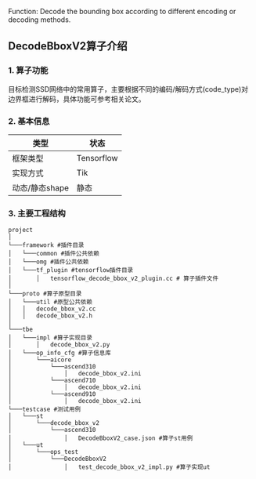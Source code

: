 Function: Decode the bounding box according to different encoding or decoding methods.


## DecodeBboxV2算子介绍
### 1. 算子功能
目标检测SSD网络中的常用算子，主要根据不同的编码/解码方式(code_type)对边界框进行解码，具体功能可参考相关论文。


### 2. 基本信息
| **类型**       | **状态**    |
|-------------|---------------|
| 框架类型    | Tensorflow  |
| 实现方式 | Tik      |
| 动态/静态shape  | 静态 |

### 3. 主要工程结构
```
project
│
└───framework #插件目录
│   └───common #插件公共依赖
│   └───omg #插件公共依赖
│   └───tf_plugin #tensorflow插件目录
│       │   tensorflow_decode_bbox_v2_plugin.cc # 算子插件文件
│  
└───proto #算子原型目录
│   └───util #原型公共依赖
│   │   decode_bbox_v2.cc 
│   │   decode_bbox_v2.h 
│   
└───tbe
│   └───impl #算子实现目录
│       │   decode_bbox_v2.py
│   └───op_info_cfg #算子信息库
│       └───aicore
│           └───ascend310
│               │   decode_bbox_v2.ini 
│           └───ascend710
│               │   decode_bbox_v2.ini 
│           └───ascend910
│               │   decode_bbox_v2.ini 
└───testcase #测试用例
│   └───st
│       └───decode_bbox_v2
│           └───ascend310
│               │   DecodeBboxV2_case.json #算子st用例
│   └───ut
│       └───ops_test
│           └───DecodeBboxV2
│               │   test_decode_bbox_v2_impl.py #算子实现ut
```
